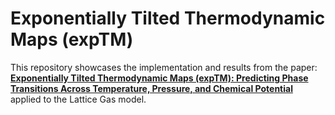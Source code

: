 # Exponentially Tilted Thermodynamic Maps (expTM)

This repository showcases the implementation and results from the paper:  
**[Exponentially Tilted Thermodynamic Maps (expTM): Predicting Phase Transitions Across Temperature, Pressure, and Chemical Potential](https://arxiv.org/abs/2503.15080)**  
applied to the Lattice Gas model.
